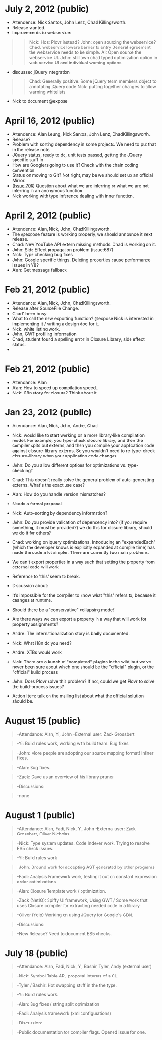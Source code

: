 # July 2, 2012 (public) #
  * Attendence: Nick Santos, John Lenz, Chad Killingsworth.
  * Release wanted.
  * improvements to webservice:
> > Nick: Host Plovr instead?
> > John: open sourcing the webservice?
> > Chad: webservice lowers barrier to entry
> > General agreement the webservice needs to be simple.
> > AI: Open source the webservice UI.
> > John: still own chad typed optimization option in web service UI and individual warning options
  * discussed jQuery integration
> > Chad: Generally positive. Some jQuery team members object to annotating jQuery code
> > Nick: putting together changes to allow warning whitelists
  * Nick to document @expose

# April 16, 2012 (public) #

  * Attendence: Alan Leung, Nick Santos, John Lenz, ChadKillingsworth.
  * Release?
  * Problem with sorting dependency in some projects. We need to put that in the release note.
  * JQuery status, ready to do, unit tests passed, getting the JQuery specific stuff in
  * How are Googlers going to use it? Check with the chain coding convention
  * Status on moving to Git? Not right, may be we should set up an official Mirror.
  * ([Issue 708](https://code.google.com/p/closure-compiler/issues/detail?id=708)) Question about what we are inferring or what we are not inferring in an anonymous function
  * Nick working with type inference dealing with inner function.



# April 2, 2012 (public) #

  * Attendence: Alan, Nick, John, ChadKillingsworth.
  * The @expose feature is working properly, we should announce it next release.
  * Chad: New YouTube API extern missing methods. Chad is working on it.
  * John: Side Effect propagation problem (issue:687)
  * Nick: Type checking bug fixes
  * John: Google specific things. Deleting properties cause performance issues in V8?
  * Alan: Get message fallback


# Feb 21, 2012 (public) #
  * Attendance: Alan, Nick, John, ChadKillingsworth.
  * Release after SourceFile Change.
  * Chad' been busy.
  * What to call the new exporting function?  @expose Nick is interested in implementing it / writing a design doc for it.
  * Nick, white listing work.
  * John, GWT profiling information
  * Chad, student found a spelling error in Closure Library, side effect status.
  * 

# Feb 21, 2012 (public) #
  * Attendance: Alan
  * Alan: How to speed up compilation speed..
  * Nick: i18n story for closure? Think about it.


# Jan 23, 2012 (public) #
  * Attendance: Alan, Nick, John, Andre, Chad
  * Nick: would like to start working on a more library-like compilation model. For example, you type-check closure library, and then the compiler spits out externs, and then you compile your application code against closure-library externs. So you wouldn't need to re-type-check closure-library when your application code changes.
  * John: Do you allow different options for optimizations vs. type-checking?
  * Chad: This doesn't really solve the general problem of auto-generating externs.  What's the exact use case?
  * Alan: How do you handle version mismatches?
  * Needs a formal proposal

  * Nick: Auto-sorting by dependency information?
  * John: Do you provide validation of dependency info? (if you require something, it must be provided?) we do this for closure library, should we do it for others?

  * Chad: working on jquery optimizations. Introducing an "expandedEach" (which the developer knows is explicitly expanded at compile time) has made the code a lot simpler. There are currently two main problems:
  * We can't export properties in a way such that setting the property  from external code will work
  * Reference to 'this' seem to break.
  * Discussion about:
  * It's impossible for the compiler to know what "this" refers to, because it changes at runtime.
  * Should there be a "conservative" collapsing mode?
  * Are there ways we can export a property in a way that will work for property assignments?

  * Andre: The internationalization story is badly documented.
  * Nick: What i18n do you need?
  * Andre: XTBs would work
  * Nick: There are a bunch of "completed" plugins in the wild, but we've never been sure about which one should be the "official" plugin, or the "official" build process
  * John: Does Plovr solve this problem? If not, could we get Plovr to solve the build-process issues?
  * Action Item: talk on the mailing list about what the official solution should be.


# August 15 (public) #

> -Attendance: Alan, Yi, John
> -External user: Zack Grossbert

> -Yi: Build rules work, working with build team. Bug fixes

> -John: More people are adopting our source mapping format! Inliner fixes.

> -Alan: Bug fixes.

> -Zack: Gave us an overview of his library pruner


> -Discussions:

> -none



# August 1 (public) #
> -Attendance: Alan, Fadi, Nick, Yi, John
> -External user: Zack Grossbert, Oliver Nicholas

> -Nick: Type system updates. Code Indexer work. Trying to resolve ES5 check issues.

> -Yi: Build rules work

> -John: Ground work for accepting AST generated by other programs

> -Fadi: Analysis Framework work, testing it out on constant expression order optimizations

> -Alan: Closure Template work / optimization.

> -Zack (NetIQ): Spiffy UI framework, Using GWT / Some work that uses Closure compiler for extracting needed code in a library

> -Oliver (Yelp) Working on using JQuery for Google's CDN.

> -Discussions:

> -New Release? Need to document ES5 checks.

# July 18 (public) #
> -Attendance: Alan, Fadi, Nick, Yi, Bashir, Tyler, Andy (external user)

> -Nick: Symbol Table API, proposal interms of a CL.

> -Tyler / Bashir: Hot swapping stuff in the the type.

> -Yi: Build rules work.

> -Alan: Bug fixes / string.split optimization

> -Fadi: Analysis framework (xml configurations)

> -Discussion:

> -Public documentation for compiler flags. Opened issue for one.

